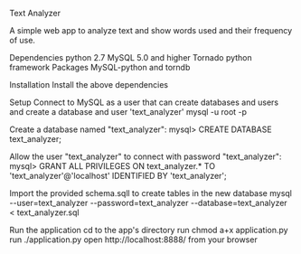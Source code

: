 Text Analyzer

A simple web app to analyze text and show words used and their frequency of use.

Dependencies
python 2.7
MySQL 5.0 and higher
Tornado python framework
Packages MySQL-python and torndb

Installation
Install the above dependencies

Setup
Connect to MySQL as a user that can create databases and users and create a database and user 'text_analyzer'
mysql -u root -p

Create a database named "text_analyzer":
   mysql> CREATE DATABASE text_analyzer;

Allow the user "text_analyzer" to connect with password "text_analyzer":
 mysql> GRANT ALL PRIVILEGES ON text_analyzer.* TO 'text_analyzer'@'localhost' IDENTIFIED BY 'text_analyzer';

Import the provided schema.sqll to create tables in the new database
 mysql --user=text_analyzer --password=text_analyzer --database=text_analyzer < text_analyzer.sql

Run the application
cd to the app's directory
run chmod a+x application.py
run ./application.py
open http://localhost:8888/ from your browser

